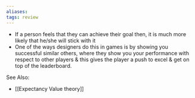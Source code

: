 ```yaml
---
aliases: 
tags: review 
---
```


-   If a person feels that they can achieve their goal then, it is much more likely that he/she will stick with it
-   One of the ways designers do this in games is by showing you successful similar others, where they show you your performance with respect to other players & this gives the player a push to excel & get on top of the leaderboard.

See Also:
- [[Expectancy Value theory]]
